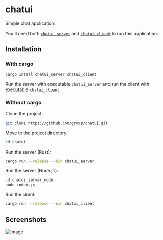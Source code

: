 # chatui

Simple chat application.

You'll need both [`chatui_server`](https://crates.io/crates/chatui_server) and [`chatui_client`](https://crates.io/crates/chatui_client) to run this application.

## Installation

### With cargo

```bash
cargo intall chatui_server chatui_client
```

Run the server with executable `chatui_server` and run the client with executable `chatui_client`.

### Without cargo

Clone the project:

```bash
git clone https://github.com/grvxs/chatui.git
```

Move to the project directory:

```bash
cd chatui
```

Run the server (Rust):

```bash
cargo run --release --bin chatui_server
```

Run the server (Node.js):

```bash
cd chatui_server_node
node index.js
```

Run the client:

```bash
cargo run --release --bin chatui_client
```

## Screenshots

![image](https://user-images.githubusercontent.com/65955464/124386731-6090c580-dcf9-11eb-9be5-8c2c07075dde.png)
